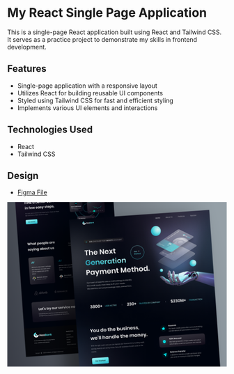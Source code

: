 # My React Single Page Application

This is a single-page React application built using React and Tailwind CSS. It serves as a practice project to demonstrate my skills in frontend development.

## Features

- Single-page application with a responsive layout
- Utilizes React for building reusable UI components
- Styled using Tailwind CSS for fast and efficient styling
- Implements various UI elements and interactions

## Technologies Used

- React
- Tailwind CSS

## Design
- [Figma File](https://www.figma.com/file/IUcgxNQ4KuVkooLYagAlY4/HooBank-Design?type=design&mode=design&t=hCH3AKmHQI9cgoeQ-0)

![Project Logo](./bank-app/FinalDesign.png)
